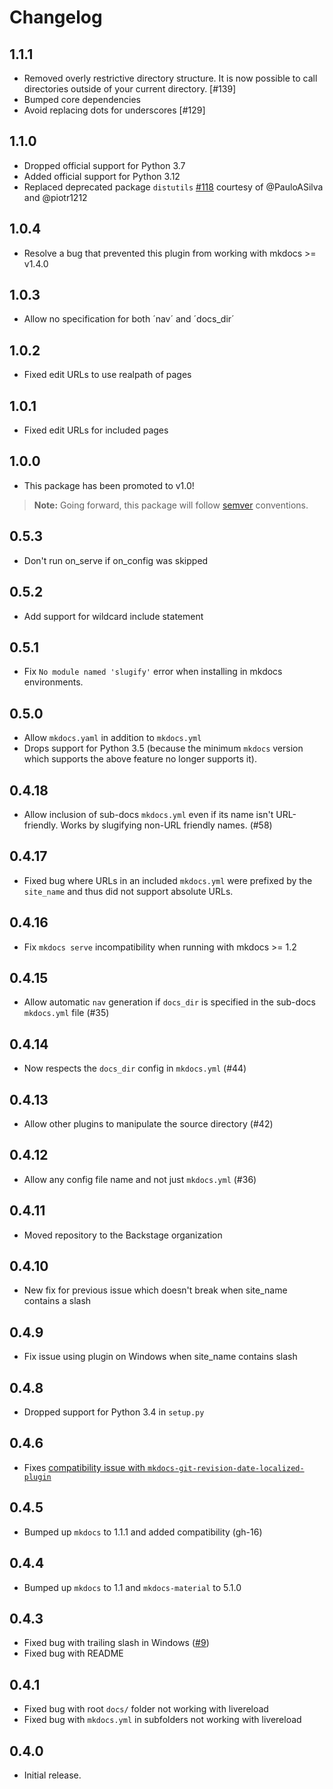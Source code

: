 # Changelog

## 1.1.1

- Removed overly restrictive directory structure. It is now possible to call directories outside of your current directory. [#139]
- Bumped core dependencies
- Avoid replacing dots for underscores [#129]

## 1.1.0

-   Dropped official support for Python 3.7
-   Added official support for Python 3.12
-   Replaced deprecated package `distutils` [#118](https://github.com/backstage/mkdocs-monorepo-plugin/pull/118) courtesy of @PauloASilva and @piotr1212

## 1.0.4

-   Resolve a bug that prevented this plugin from working with mkdocs >= v1.4.0

## 1.0.3

-   Allow no specification for both ´nav´ and ´docs_dir´

## 1.0.2

-   Fixed edit URLs to use realpath of pages

## 1.0.1

-   Fixed edit URLs for included pages

## 1.0.0

-   This package has been promoted to v1.0!

> **Note:** Going forward, this package will follow [semver](https://semver.org/#semantic-versioning-200) conventions.

## 0.5.3

-   Don't run on_serve if on_config was skipped

## 0.5.2

-   Add support for wildcard include statement

## 0.5.1

-   Fix `No module named 'slugify'` error when installing in mkdocs environments.

## 0.5.0

-   Allow `mkdocs.yaml` in addition to `mkdocs.yml`
-   Drops support for Python 3.5 (because the minimum `mkdocs` version which
  supports the above feature no longer supports it).

## 0.4.18

-   Allow inclusion of sub-docs `mkdocs.yml` even if its name isn't URL-friendly.
  Works by slugifying non-URL friendly names. (#58)

## 0.4.17

-   Fixed bug where URLs in an included `mkdocs.yml` were prefixed by the `site_name` and thus did not support absolute URLs.

## 0.4.16

-   Fix `mkdocs serve` incompatibility when running with mkdocs >= 1.2

## 0.4.15

-   Allow automatic `nav` generation if `docs_dir` is specified in the sub-docs `mkdocs.yml` file (#35)

## 0.4.14

-   Now respects the `docs_dir` config in `mkdocs.yml` (#44)

## 0.4.13

-   Allow other plugins to manipulate the source directory (#42)

## 0.4.12

-   Allow any config file name and not just `mkdocs.yml` (#36)

## 0.4.11

-   Moved repository to the Backstage organization

## 0.4.10

-   New fix for previous issue which doesn't break when site_name contains a slash

## 0.4.9

-   Fix issue using plugin on Windows when site_name contains slash

## 0.4.8

-   Dropped support for Python 3.4 in `setup.py`

## 0.4.6

-   Fixes [compatibility issue with `mkdocs-git-revision-date-localized-plugin`](https://github.com/backstage/mkdocs-monorepo-plugin/issues/12)

## 0.4.5

-   Bumped up `mkdocs` to 1.1.1 and added compatibility (gh-16)

## 0.4.4

-   Bumped up `mkdocs` to 1.1 and `mkdocs-material` to 5.1.0

## 0.4.3

-   Fixed bug with trailing slash in Windows ([#9](https://github.com/backstage/mkdocs-monorepo-plugin/pull/9))
-   Fixed bug with README

## 0.4.1

-   Fixed bug with root `docs/` folder not working with livereload
-   Fixed bug with `mkdocs.yml` in subfolders not working with livereload

## 0.4.0

-   Initial release.
